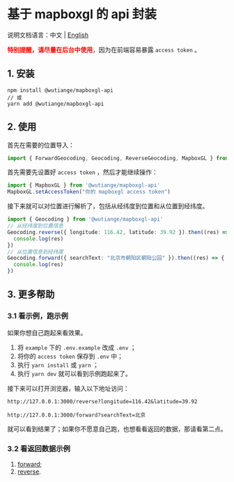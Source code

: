 # 基于 mapboxgl 的 api 封装

说明文档语言：中文 | [English](../README.md)

**<span style="color: red">特别提醒，请尽量在后台中使用</span>**，因为在前端容易暴露 `access token` 。

## 1. 安装
```
npm install @wutiange/mapboxgl-api
// 或
yarn add @wutiange/mapboxgl-api
```

## 2. 使用
首先在需要的位置导入：
```ts
import { ForwardGeocoding, Geocoding, ReverseGeocoding, MapboxGL } from '@wutiange/mapboxgl-api'
```
首先需要先设置好 `access token` ，然后才能继续操作：
```ts
import { MapboxGL } from '@wutiange/mapboxgl-api'
MapboxGL.setAccessToken("你的 mapboxgl access token")
```
接下来就可以对位置进行解析了，包括从经纬度到位置和从位置到经纬度。
```ts
import { Geocoding } from '@wutiange/mapboxgl-api'
// 从经纬度到位置信息
Geocoding.reverse({ longitude: 116.42, latitude: 39.92 }).then((res) => {
  console.log(res)
})
// 从位置信息到经纬度
Geocoding.forward({ searchText: "北京市朝阳区朝阳公园" }).then((res) => {
  console.log(res)
})
```
## 3. 更多帮助
### 3.1 看示例，跑示例
如果你想自己跑起来看效果。
1. 将 `example` 下的 `.env.example` 改成 `.env` ；
2. 将你的 `access token` 保存到 `.env` 中；
3. 执行 `yarn install` 或 `yarn` ；
4. 执行 `yarn dev` 就可以看到示例跑起来了。

接下来可以打开浏览器，输入以下地址访问：
```text
http://127.0.0.1:3000/reverse?longitude=116.42&latitude=39.92

http://127.0.0.1:3000/forward?searchText=北京
```
就可以看到结果了；如果你不愿意自己跑，也想看看返回的数据，那请看第二点。

### 3.2 看返回数据示例
1. [forward](./testRecord/forward.md);
2. [reverse](./testRecord/reverse.md).
